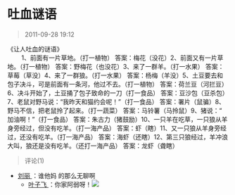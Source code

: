 # 吐血谜语

> 2011-09-28 19:12

《让人吐血的谜语》  
　　 1、前面有一片草地。（打一植物） 答案：梅花（没花）2、前面又有一片草地。（打一植物） 答案：野梅花（也没花）3、来了一群羊。（打一水果） 答案：草莓（草没）4、来了一群狼。（打一水果） 答案：杨梅（羊没）5、土豆要去和包子决斗，可是前面有一条河，他过不去。（打一植物） 答案：荷兰豆（河拦豆）6、决斗开始了，土豆捅了包子致命的一刀（打一食品） 答案：豆沙包（豆杀包）7、老鼠对野马说：“我昨天和猫约会呢！”（打一食品） 答案：署片（鼠骗）8、野马不信，把老鼠拎了起来。（打一蔬菜） 答案：马铃薯（马拎鼠）9、猪说：“ 加油啊！”（打一食品） 答案：朱古力（猪鼓励）10、一只羊在吃草，一只狼从羊身旁经过，但没有吃羊。（打一海产品） 答案：虾（瞎）11、又一只狼从羊身旁经过，还没有吃羊。（打一海产品） 答案：海虾（还瞎）12、第三只狼经过，羊冲浪大叫，狼还是没有吃羊。（还打一海产品） 答案：龙虾（聋瞎）

> 评论(1)

- [刘丽 ](https://user.qzone.qq.com/862212792)：谁他妈 的那么无聊啊
  - [叶子飞 ](https://user.qzone.qq.com/2542864301)：你家阿弱呀！![](https://pan.4a1801.life:11443/d/NAS/Qzone_wyf/Common/images/e100.gif)
